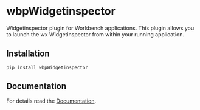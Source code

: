 # wbpWidgetinspector

Widgetinspector plugin for Workbench applications. This plugin allows you to 
launch the wx Widgetinspector from within your running application.

## Installation

```shell
pip install wbpWidgetinspector
```

## Documentation

For details read the [Documentation](https://workbench2.gitlab.io/workbench-plugins/wbpwidgetinspector/).